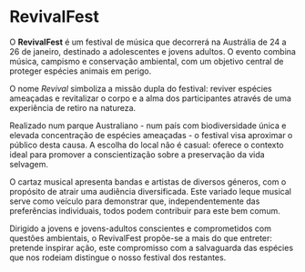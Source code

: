 # RevivalFest

O **RevivalFest** é um festival de música que decorrerá na Austrália de 24 a 26 de janeiro, destinado a adolescentes e jovens adultos. O evento combina música, campismo e conservação ambiental, com um objetivo central de proteger espécies animais em perigo. 

O nome *Revival* simboliza a missão dupla do festival: reviver espécies ameaçadas e revitalizar o corpo e a alma dos participantes através de uma experiência de retiro na natureza.  

Realizado num parque Australiano - num país com biodiversidade única e elevada concentração de espécies ameaçadas - o festival visa aproximar o público desta causa. A escolha do local não é casual: oferece o contexto ideal para promover a conscientização sobre a preservação da vida selvagem.  

O cartaz musical apresenta bandas e artistas de diversos géneros, com o propósito de atrair uma audiência diversificada. Este variado leque musical serve como veículo para demonstrar que, independentemente das preferências individuais, todos podem contribuir para este bem comum.  

Dirigido a jovens e jovens-adultos conscientes e comprometidos com questões ambientais, o RevivalFest propõe-se a mais do que entreter: pretende inspirar ação, este compromisso com a salvaguarda das espécies que nos rodeiam distingue o nosso festival dos restantes.